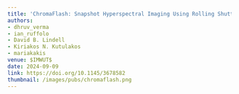 ```yaml
---
title: 'ChromaFlash: Snapshot Hyperspectral Imaging Using Rolling Shutter Cameras'
authors: 
- dhruv_verma
- ian_ruffolo
- David B. Lindell
- Kiriakos N. Kutulakos
- mariakakis
venue: $IMWUT$
date: 2024-09-09
link: https://doi.org/10.1145/3678582
thumbnail: /images/pubs/chromaflash.png
---
```

